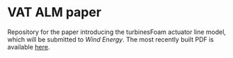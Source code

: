 # VAT ALM paper

Repository for the paper introducing the turbinesFoam actuator line model, which
will be submitted to _Wind Energy_. The most recently built PDF is available
[here](https://drive.google.com/file/d/0BwMVIAlxIxfZWVc2VzJiQUlaUDQ/view?usp=sharing).
